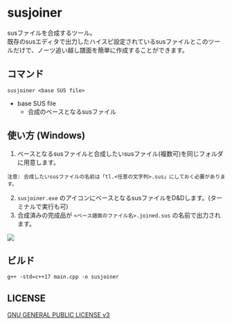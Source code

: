 # susjoiner
susファイルを合成するツール。  
既存のsusエディタで出力したハイスピ設定されているsusファイルとこのツールだけで、ノーツ追い越し譜面を簡単に作成することができます。

## コマンド
```
susjoiner <base SUS file>
```
- base SUS file
  - 合成のベースとなるsusファイル

## 使い方 (Windows)
1. ベースとなるsusファイルと合成したいsusファイル(複数可)を同じフォルダに用意します。
```
注意: 合成したいsusファイルの名前は「tl.<任意の文字列>.sus」にしておく必要があります。
```
2. `susjoiner.exe` のアイコンにベースとなるsusファイルをD&Dします。(ターミナルで実行も可)
3. 合成済みの完成品が `<ベース譜面のファイル名>.joined.sus` の名前で出力されます。

![](https://user-images.githubusercontent.com/32731693/107115697-ca738300-68b1-11eb-9890-19cb287d8bc7.gif)

## ビルド
```
g++ -std=c++17 main.cpp -o susjoiner
```

## LICENSE
[GNU GENERAL PUBLIC LICENSE v3](LICENSE)
